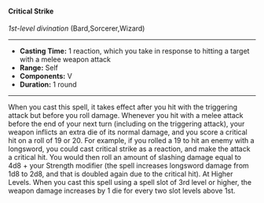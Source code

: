 #### Critical Strike
*1st-level divination* (Bard,Sorcerer,Wizard)
___
- **Casting Time:** 1 reaction, which you take in response to hitting a target with a melee weapon attack
- **Range:** Self
- **Components:** V
- **Duration:** 1 round
---
When you cast this spell, it takes effect after you hit
with the triggering attack but before you roll
damage. Whenever you hit with a melee attack
before the end of your next turn (including on the
triggering attack), your weapon inflicts an extra die
of its normal damage, and you score a critical hit on
a roll of 19 or 20.
For example, if you rolled a 19 to hit an enemy
with a longsword, you could cast critical strike  as a
reaction, and make the attack a critical hit. You
would then roll an amount of slashing damage
equal to 4d8 + your Strength modifier (the spell
increases longsword damage from 1d8 to 2d8, and
that is doubled again due to the critical hit).
At Higher Levels.  When you cast this spell using
a spell slot of 3rd level or higher, the weapon
damage increases by 1 die for every two slot levels
above 1st. 
